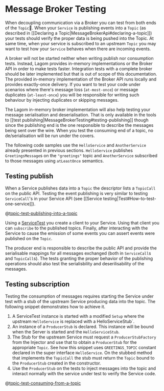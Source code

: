 # Message Broker Testing

When decoupling communication via a Broker you can test from both ends of the `Topic`. When your `Service` is publishing events into a `Topic` (as described in [[Declaring a Topic|MessageBrokerApi#declaring-a-topic]]) your tests should verify the proper data is being pushed into the Topic. At same time, when your service is subscribed to an upstream `Topic` you may want to test how your `Service` behaves when there are incoming events.

A broker will not be started neither when writing publish nor consumption tests. Instead, Lagom provides in-memory implementations or the Broker API in order to make  tests faster. Integration tests with a complete broker should be later implemented but that is out of scope of this documentation. The provided in-memory implementation of the Broker API runs locally and provides exactly-once delivery. If you want to test your code under scenarios where there's message loss (`at-most-once`) or message duplicates (`at-least-once`) you will be responsible for writing such behaviour by injecting duplicates or skipping messages.

The Lagom in-memory broker implementation will also help testing your message serialisation and deserialisation. That is only available in the tools to [[test publishing|MessageBrokerTesting#testing-publishing]] though since the publishing end is the one responsible to describe the messages being sent over the wire. When you test the consuming end of a topic, no de/serialisation will be run under the covers.

The following code samples use the `HelloService` and `AnotherService` already presented in previous sections. `HelloService` publishes `GreetingsMessage`s on the `"greetings"` topic and `AnotherService` subscribed to those messages using `atLeastOnce` semantics.

## Testing publish

When a Service publishes data into a `Topic` the descriptor lists a `TopicCall` on the public API. Testing the event publishing is very similar to testing `ServiceCall`'s in your Service API (see [[Service testing|Test#How-to-test-one-service]]). 

@[topic-test-publishing-into-a-topic](code/docs/javadsl/mb/HelloServiceTest.java)

Using a [ServiceTest](api/index.html?com/lightbend/lagom/javadsl/testkit/ServiceTest.html) you create a client to your Service. Using that client you can `subscribe` to the published topics. Finally, after interacting with the Service to cause the emission of some events you can assert events were published on the `Topic`.

The producer end is responsible to describe the public API and provide the serialisable mappings for all messages exchanged (both in `ServiceCall`s and `TopicCall`s). The tests granting the proper behavior of the publishing operations should also test the serialisbility and deserilisability of the messages.

## Testing subscription

Testing the consumption of messages requires starting the Service under test with a stub of the upstream Service producing data into the topic. The following snippet demonstrates how to achieve it. 

1. A ServiceTest instance is started with a modified `Setup` where the upstream `HelloService` is replaced with a HelloServiceStub`.
2. An instance of a `ProducerStub` is declared. This instance will be bound when the Server is started and the `HelloServiceStub`.
3. The Stub for the upstream Service must request a `ProducerStubFactory` from the Injector and use that to obtain a `ProducerStub` for the appropriate `Topic`. See how this snippet uses `GREETINGS_TOPIC` constant declared in the super interface `HelloService`. On the stubbed method that implements the `TopicCall` the stub must return the `Topic` bound to the `ProducerStub` created in the constructor.
4. Use the `ProducerStub` on the tests to inject messages into the topic and interact normally with the service under test to verify the Service code. 

@[topic-test-consuming-from-a-topic](code/docs/javadsl/mb/AnotherServiceTest.java)




